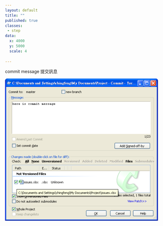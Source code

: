 ```yaml
---
layout: default
title: ""
published: true
classes:
 - step
data:
  x: 4000
  y: 5000
  scale: 4

---
```


commit message 提交訊息

![git-commit](screenshots/commit-message.png)

